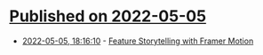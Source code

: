 # [Published on 2022-05-05](index.md)

* [2022-05-05, 18:16:10](https://news.ycombinator.com/item?id=31276756) - [Feature Storytelling with Framer Motion](https://planetscale.com/blog/feature-storytelling-with-framer-motion)
